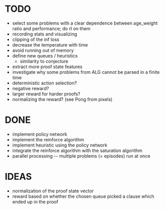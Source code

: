 # TODO
- select some problems with a clear dependence between age_weight ratio
	and performance; do rl on them
- recording stats and visualizing
- clipping of the inf loss
- decrease the temperature with time
- avoid running out of memory
- define new queues / heuristics
	- similarity to conjecture
- extract more proof state features
- investigate why some problems from ALG cannot be parsed in a finite time
- deterministic action selection?
- negative reward?
- larger reward for harder proofs?
- normalizing the reward? (see Pong from pixels)

# DONE
- implement policy network
- implement the reinforce algorithm
- implement heuristic using the policy network
- integrate the reinforce algorithm with the saturation algorithm
- parallel processing -- multiple problems (= episodes) run at once

# IDEAS
- normalization of the proof state vector
- reward based on whether the chosen queue picked a clause which ended up in
  the proof
